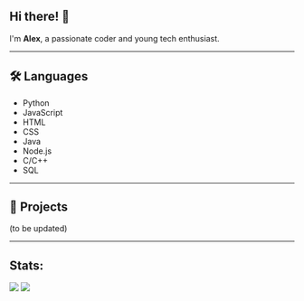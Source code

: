## Hi there! 👋

I'm **Alex**, a passionate coder and young tech enthusiast.

---
## 🛠️ Languages
- Python
- JavaScript
- HTML
- CSS
- Java
- Node.js
- C/C++
- SQL

---
## 🚀 Projects
(to be updated)

---
## Stats:
![](https://github-readme-stats.vercel.app/api/top-langs/?username=lumenoxs&count_private=true&theme=transparent&include_all_commits=true)
![](https://github-readme-stats.vercel.app/api?username=lumenoxs&show_icons=true&theme=transparent&include_all_commits=true&count_private=true&hide=issues)
